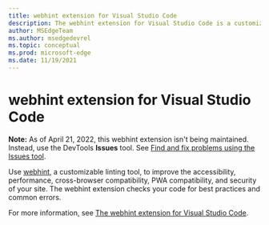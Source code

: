 ```yaml
---
title: webhint extension for Visual Studio Code
description: The webhint extension for Visual Studio Code is a customizable linting tool to improve the accessibility, performance, cross-browser compatibility, PWA compatibility, and security of your site.  The extension checks your code for best practices and common errors.
author: MSEdgeTeam
ms.author: msedgedevrel
ms.topic: conceptual
ms.prod: microsoft-edge
ms.date: 11/19/2021
---
```

# webhint extension for Visual Studio Code

**Note:** As of April 21, 2022, this webhint extension isn't being maintained.  Instead, use the DevTools **Issues** tool.  See [Find and fix problems using the Issues tool](../devtools-guide-chromium/issues/index.md).

Use [webhint](https://webhint.io), a customizable linting tool, to improve the accessibility, performance, cross-browser compatibility, PWA compatibility, and security of your site.  The webhint extension checks your code for best practices and common errors.

For more information, see [The webhint extension for Visual Studio Code](../visual-studio-code/webhint.md).
